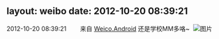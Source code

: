 layout: weibo
date: 2012-10-20 08:39:21
---
2012-10-20 08:39:21  &nbsp;&nbsp;&nbsp;&nbsp;&nbsp;&nbsp; 来自 <a href="http://app.weibo.com/t/feed/l4RWD" rel="nofollow">Weico.Android</a>
还是学校MM多咯~ ​​​
![图片](https://ww4.sinaimg.cn/large/6d2a6003jw1dy1dgt3s8hj.jpg)
